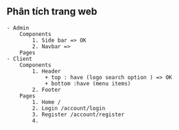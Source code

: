 ## Phân tích trang web

    - Admin
        Components
            1. Side bar => OK
            2. Navbar =>
        Pages
    - Client
        Components
            1. Header 
                + top : have (logo search option ) => OK
                + bottom :have (menu items)
            2. Footer
        Pages
            1. Home /
            2. Login /account/login
            3. Register /account/register
            4.
